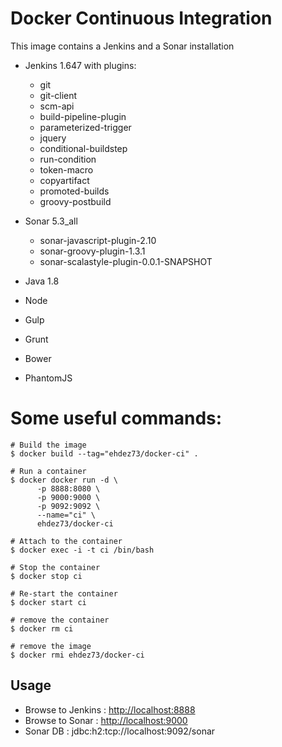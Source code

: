 # Docker Continuous Integration

This image contains a Jenkins and a Sonar installation

* Jenkins 1.647 with plugins:
   * git
   * git-client
   * scm-api
   * build-pipeline-plugin
   * parameterized-trigger
   * jquery
   * conditional-buildstep
   * run-condition
   * token-macro
   * copyartifact
   * promoted-builds
   * groovy-postbuild


* Sonar 5.3_all
   * sonar-javascript-plugin-2.10
   * sonar-groovy-plugin-1.3.1
   * sonar-scalastyle-plugin-0.0.1-SNAPSHOT

* Java 1.8
* Node
* Gulp
* Grunt
* Bower
* PhantomJS



# Some useful commands:

    # Build the image
    $ docker build --tag="ehdez73/docker-ci" .

    # Run a container
    $ docker docker run -d \
          -p 8888:8080 \
          -p 9000:9000 \
          -p 9092:9092 \
          --name="ci" \
          ehdez73/docker-ci

    # Attach to the container
    $ docker exec -i -t ci /bin/bash

    # Stop the container
    $ docker stop ci

    # Re-start the container
    $ docker start ci

    # remove the container
    $ docker rm ci

    # remove the image
    $ docker rmi ehdez73/docker-ci


## Usage
* Browse to Jenkins : [http://localhost:8888](http://localhost:8888)
* Browse to Sonar : [http://localhost:9000](http://localhost:9000)
* Sonar DB : jdbc:h2:tcp://localhost:9092/sonar